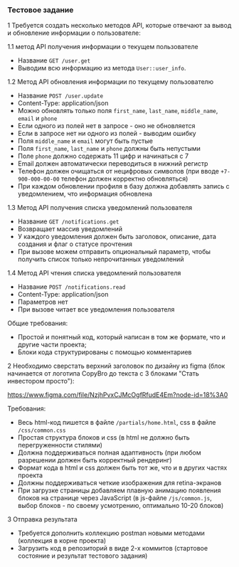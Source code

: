 ### Тестовое задание

1 Требуется создать несколько методов API, которые отвечают за вывод и обновление информации о пользователе:

1.1 метод API получения информации о текущем пользователе

* Название `GET /user.get`
* Выводим всю информацию из метода `User::user_info`.

1.2 Метод API обновления информации по текущему пользователю

* Название `POST /user.update`
* Content-Type: application/json
* Можно обновлять только поля `first_name`, `last_name`, `middle_name`, `email` и `phone`
* Если одного из полей нет в запросе - оно не обновляется
* Если в запросе нет ни одного из полей - выводим ошибку
* Поля `middle_name` и `email` могут быть пустые
* Поля `first_name`, `last_name` и `phone` должны быть непустыми
* Поле `phone` должно содержать 11 цифр и начинаться с 7
* Email должен автоматически переводиться в нижний регистр
* Телефон должен очищаться от нецифровых символов (при вводе `+7-900-000-00-00` телефон должен корректно обновляться)
* При каждом обновлении профиля в базу должна добавлять запись с уведомлением, что информация обновлена

1.3 Метод API получения списка уведомлений пользователя

* Название `GET /notifications.get`
* Возвращает массив уведомлений
* У каждого уведомления должен быть заголовок, описание, дата создания и флаг о статусе прочтения
* При вызове можем отправить опциональный параметр, чтобы получить список только непрочитанных уведомлений

1.4 Метод API чтения списка уведомлений пользователя

* Название `POST /notifications.read`
* Content-Type: application/json
* Параметров нет
* При вызове читает все уведомления пользователя

Общие требования:

* Простой и понятный код, который написан в том же формате, что и другие части проекта;
* Блоки кода структурированы с помощью комментариев

2 Необходимо сверстать верхний заголовок по дизайну из figma (блок начинается от логотипа CopyBro до текста с 3 блоками "Стать инвестором просто"):

https://www.figma.com/file/NzjhPvxCJMcOgfRfudE4Em?node-id=18%3A0

Требования:

* Весь html-код пишется в файле `/partials/home.html`, css в файле `/css/common.css`
* Простая структура блоков и css (в html не должно быть перегруженности стилями)
* Должна поддерживаться полная адаптивность (при любом разрешении должен быть корректный рендеринг)
* Формат кода в html и css должен быть тот же, что и в других частях проекта
* Должны поддерживаться четкие изображения для retina-экранов
* При загрузке страницы добавляем плавную анимацию появления блоков на странице через JavaScript (в js-файле `/js/common.js`, выбор блоков - по своему усмотрению, оптимально 10-20 блоков)

3 Отправка результата

* Требуется дополнить коллекцию postman новыми методами (коллекция в корне проекта)
* Загрузить код в репозиторий в виде 2-х коммитов (стартовое состояние и результат тестового задания)